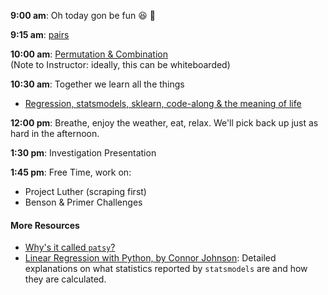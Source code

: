 

**9:00 am**: Oh today gon be fun :laughing: :construction_worker:

**9:15 am**: [pairs](pair.md)

**10:00 am**: [Permutation & Combination](Permutation_Combination.md)   
(Note to Instructor: ideally, this can be whiteboarded)

**10:30 am**: Together we learn all the things
* [Regression, statsmodels, sklearn, code-along & the meaning of life](Intro_to_Regression.ipynb)  

**12:00 pm**: Breathe, enjoy the weather, eat, relax.  We'll pick back up just as hard in the afternoon.

**1:30 pm**: Investigation Presentation

**1:45 pm**: Free Time, work on:
* Project Luther (scraping first)
* Benson & Primer Challenges 

#### More Resources
 * [Why's it called `patsy`?](http://i.imgur.com/GhFBRxh.gif)
 * [Linear Regression with Python, by Connor Johnson](http://connor-johnson.com/2014/02/18/linear-regression-with-python/): Detailed explanations on what statistics reported by `statsmodels` are and how they are calculated.

